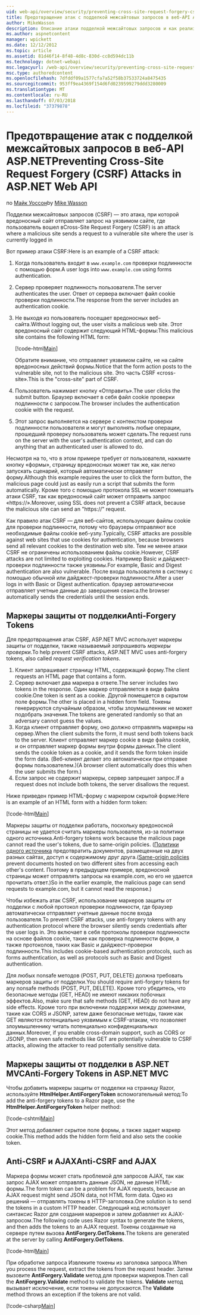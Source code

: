 ```yaml
---
uid: web-api/overview/security/preventing-cross-site-request-forgery-csrf-attacks
title: Предотвращение атак с подделкой межсайтовых запросов в веб-API ASP.NET | Документация Майкрософт
author: MikeWasson
description: Описание атаки подделкой межсайтовых запросов и как реализовать меры anti-CSRF в ASP.NET Web API.
ms.author: aspnetcontent
manager: wpickett
ms.date: 12/12/2012
ms.topic: article
ms.assetid: 81d46f14-8f48-4d8c-830d-cc8d594dc11b
ms.technology: dotnet-webapi
msc.legacyurl: /web-api/overview/security/preventing-cross-site-request-forgery-csrf-attacks
msc.type: authoredcontent
ms.openlocfilehash: 7dfddf09a1577cfa7a52f58b37533724a8475435
ms.sourcegitcommit: 953ff9ea4369f154d6fd0239599279ddd3280009
ms.translationtype: MT
ms.contentlocale: ru-RU
ms.lasthandoff: 07/03/2018
ms.locfileid: "37379878"
---
```

<a name="preventing-cross-site-request-forgery-csrf-attacks-in-aspnet-web-api"></a><span data-ttu-id="fcc25-103">Предотвращение атак с подделкой межсайтовых запросов в веб-API ASP.NET</span><span class="sxs-lookup"><span data-stu-id="fcc25-103">Preventing Cross-Site Request Forgery (CSRF) Attacks in ASP.NET Web API</span></span>
====================
<span data-ttu-id="fcc25-104">по [Майк Уоссон](https://github.com/MikeWasson)</span><span class="sxs-lookup"><span data-stu-id="fcc25-104">by [Mike Wasson](https://github.com/MikeWasson)</span></span>

<span data-ttu-id="fcc25-105">Подделки межсайтовых запросов (CSRF) — это атака, при которой вредоносный сайт отправляет запрос на уязвимом сайте, где пользователь вошел в</span><span class="sxs-lookup"><span data-stu-id="fcc25-105">Cross-Site Request Forgery (CSRF) is an attack where a malicious site sends a request to a vulnerable site where the user is currently logged in</span></span>

<span data-ttu-id="fcc25-106">Вот пример атаки CSRF:</span><span class="sxs-lookup"><span data-stu-id="fcc25-106">Here is an example of a CSRF attack:</span></span>

1. <span data-ttu-id="fcc25-107">Когда пользователь входит в `www.example.com` проверки подлинности с помощью форм.</span><span class="sxs-lookup"><span data-stu-id="fcc25-107">A user logs into `www.example.com` using forms authentication.</span></span>
2. <span data-ttu-id="fcc25-108">Сервер проверяет подлинность пользователя.</span><span class="sxs-lookup"><span data-stu-id="fcc25-108">The server authenticates the user.</span></span> <span data-ttu-id="fcc25-109">Ответ от сервера включает файл cookie проверки подлинности.</span><span class="sxs-lookup"><span data-stu-id="fcc25-109">The response from the server includes an authentication cookie.</span></span>
3. <span data-ttu-id="fcc25-110">Не выходя из пользователь посещает вредоносных веб-сайта.</span><span class="sxs-lookup"><span data-stu-id="fcc25-110">Without logging out, the user visits a malicious web site.</span></span> <span data-ttu-id="fcc25-111">Этот вредоносный сайт содержит следующий HTML-формы:</span><span class="sxs-lookup"><span data-stu-id="fcc25-111">This malicious site contains the following HTML form:</span></span> 

    [!code-html[Main](preventing-cross-site-request-forgery-csrf-attacks/samples/sample1.html)]

    <span data-ttu-id="fcc25-112">Обратите внимание, что отправляет уязвимом сайте, не на сайте вредоносных действий формы.</span><span class="sxs-lookup"><span data-stu-id="fcc25-112">Notice that the form action posts to the vulnerable site, not to the malicious site.</span></span> <span data-ttu-id="fcc25-113">Это часть CSRF «cross-site».</span><span class="sxs-lookup"><span data-stu-id="fcc25-113">This is the "cross-site" part of CSRF.</span></span>
4. <span data-ttu-id="fcc25-114">Пользователь нажимает кнопку «Отправить».</span><span class="sxs-lookup"><span data-stu-id="fcc25-114">The user clicks the submit button.</span></span> <span data-ttu-id="fcc25-115">Браузер включает в себя файл cookie проверки подлинности с запросом.</span><span class="sxs-lookup"><span data-stu-id="fcc25-115">The browser includes the authentication cookie with the request.</span></span>
5. <span data-ttu-id="fcc25-116">Этот запрос выполняется на сервере с контекстом проверки подлинности пользователя и могут выполнять любые операции, прошедший проверку пользователь может сделать.</span><span class="sxs-lookup"><span data-stu-id="fcc25-116">The request runs on the server with the user's authentication context, and can do anything that an authenticated user is allowed to do.</span></span>

<span data-ttu-id="fcc25-117">Несмотря на то, что в этом примере требует от пользователя, нажмите кнопку «формы», страницу вредоносных может так же, как легко запускать сценарий, который автоматически отправляет форму.</span><span class="sxs-lookup"><span data-stu-id="fcc25-117">Although this example requires the user to click the form button, the malicious page could just as easily run a script that submits the form automatically.</span></span> <span data-ttu-id="fcc25-118">Кроме того с помощью протокола SSL не может помешать атаки CSRF, так как вредоносный сайт может отправить запрос «https://».</span><span class="sxs-lookup"><span data-stu-id="fcc25-118">Moreover, using SSL does not prevent a CSRF attack, because the malicious site can send an "https://" request.</span></span>

<span data-ttu-id="fcc25-119">Как правило атак CSRF — для веб-сайтов, использующих файлы cookie для проверки подлинности, потому что браузеры отправляют все необходимые файлы cookie веб-узлу.</span><span class="sxs-lookup"><span data-stu-id="fcc25-119">Typically, CSRF attacks are possible against web sites that use cookies for authentication, because browsers send all relevant cookies to the destination web site.</span></span> <span data-ttu-id="fcc25-120">Тем не менее атаки CSRF не ограничены использованием файлы cookie.</span><span class="sxs-lookup"><span data-stu-id="fcc25-120">However, CSRF attacks are not limited to exploiting cookies.</span></span> <span data-ttu-id="fcc25-121">Например Basic и дайджест-проверки подлинности также уязвимы.</span><span class="sxs-lookup"><span data-stu-id="fcc25-121">For example, Basic and Digest authentication are also vulnerable.</span></span> <span data-ttu-id="fcc25-122">После входа пользователя в систему с помощью обычной или дайджест-проверки подлинности.</span><span class="sxs-lookup"><span data-stu-id="fcc25-122">After a user logs in with Basic or Digest authentication.</span></span> <span data-ttu-id="fcc25-123">браузер автоматически отправляет учетные данные до завершения сеанса.</span><span class="sxs-lookup"><span data-stu-id="fcc25-123">the browser automatically sends the credentials until the session ends.</span></span>

## <a name="anti-forgery-tokens"></a><span data-ttu-id="fcc25-124">Маркеры защиты от подделки</span><span class="sxs-lookup"><span data-stu-id="fcc25-124">Anti-Forgery Tokens</span></span>

<span data-ttu-id="fcc25-125">Для предотвращения атак CSRF, ASP.NET MVC использует маркеры защиты от подделки, также называемый *запрашивать маркеры проверки*.</span><span class="sxs-lookup"><span data-stu-id="fcc25-125">To help prevent CSRF attacks, ASP.NET MVC uses anti-forgery tokens, also called *request verification tokens*.</span></span>

1. <span data-ttu-id="fcc25-126">Клиент запрашивает страницу HTML, содержащий форму.</span><span class="sxs-lookup"><span data-stu-id="fcc25-126">The client requests an HTML page that contains a form.</span></span>
2. <span data-ttu-id="fcc25-127">Сервер включает два маркера в ответе.</span><span class="sxs-lookup"><span data-stu-id="fcc25-127">The server includes two tokens in the response.</span></span> <span data-ttu-id="fcc25-128">Один маркер отправляется в виде файла cookie.</span><span class="sxs-lookup"><span data-stu-id="fcc25-128">One token is sent as a cookie.</span></span> <span data-ttu-id="fcc25-129">Другой помещается в скрытом поле формы.</span><span class="sxs-lookup"><span data-stu-id="fcc25-129">The other is placed in a hidden form field.</span></span> <span data-ttu-id="fcc25-130">Токены генерируются случайным образом, чтобы злоумышленник не может подобрать значения.</span><span class="sxs-lookup"><span data-stu-id="fcc25-130">The tokens are generated randomly so that an adversary cannot guess the values.</span></span>
3. <span data-ttu-id="fcc25-131">Когда клиент отправляет форму, оно должно отправлять маркеры на сервер.</span><span class="sxs-lookup"><span data-stu-id="fcc25-131">When the client submits the form, it must send both tokens back to the server.</span></span> <span data-ttu-id="fcc25-132">Клиент отправляет маркер cookie в виде файла cookie, и он отправляет маркер формы внутри формы данных.</span><span class="sxs-lookup"><span data-stu-id="fcc25-132">The client sends the cookie token as a cookie, and it sends the form token inside the form data.</span></span> <span data-ttu-id="fcc25-133">(Веб-клиент делает это автоматически при отправке формы пользователем.)</span><span class="sxs-lookup"><span data-stu-id="fcc25-133">(A browser client automatically does this when the user submits the form.)</span></span>
4. <span data-ttu-id="fcc25-134">Если запрос не содержит маркеры, сервер запрещает запрос.</span><span class="sxs-lookup"><span data-stu-id="fcc25-134">If a request does not include both tokens, the server disallows the request.</span></span>

<span data-ttu-id="fcc25-135">Ниже приведен пример HTML-форму с маркером скрытой форме:</span><span class="sxs-lookup"><span data-stu-id="fcc25-135">Here is an example of an HTML form with a hidden form token:</span></span>

[!code-html[Main](preventing-cross-site-request-forgery-csrf-attacks/samples/sample2.html)]

<span data-ttu-id="fcc25-136">Маркеры защиты от подделки работать, поскольку вредоносной страницы не удается считать маркеры пользователя, из-за политики одного источника.</span><span class="sxs-lookup"><span data-stu-id="fcc25-136">Anti-forgery tokens work because the malicious page cannot read the user's tokens, due to same-origin policies.</span></span> <span data-ttu-id="fcc25-137">([Политики одного источника](http://www.w3.org/Security/wiki/Same_Origin_Policy) предотвратить документов, размещенные на двух разных сайтах, доступ к содержимому друг друга.</span><span class="sxs-lookup"><span data-stu-id="fcc25-137">([Same-origin policies](http://www.w3.org/Security/wiki/Same_Origin_Policy) prevent documents hosted on two different sites from accessing each other's content.</span></span> <span data-ttu-id="fcc25-138">Поэтому в предыдущем примере, вредоносной страницы может отправлять запросы на example.com, но его не удается прочитать ответ.)</span><span class="sxs-lookup"><span data-stu-id="fcc25-138">So in the earlier example, the malicious page can send requests to example.com, but it cannot read the response.)</span></span>

<span data-ttu-id="fcc25-139">Чтобы избежать атак CSRF, использование маркеров защиты от подделки с любой протокол проверки подлинности, где браузер автоматически отправляет учетные данные после входа пользователя.</span><span class="sxs-lookup"><span data-stu-id="fcc25-139">To prevent CSRF attacks, use anti-forgery tokens with any authentication protocol where the browser silently sends credentials after the user logs in.</span></span> <span data-ttu-id="fcc25-140">Это включает в себя протоколы проверки подлинности на основе файлов cookie, такие как проверка подлинности форм, а также протоколов, таких как Basic и дайджест-проверки подлинности.</span><span class="sxs-lookup"><span data-stu-id="fcc25-140">This includes cookie-based authentication protocols, such as forms authentication, as well as protocols such as Basic and Digest authentication.</span></span>

<span data-ttu-id="fcc25-141">Для любых nonsafe методов (POST, PUT, DELETE) должна требовать маркеров защиты от подделки.</span><span class="sxs-lookup"><span data-stu-id="fcc25-141">You should require anti-forgery tokens for any nonsafe methods (POST, PUT, DELETE).</span></span> <span data-ttu-id="fcc25-142">Кроме того убедитесь, что безопасные методы (GET, HEAD) не имеют никаких побочных эффектов.</span><span class="sxs-lookup"><span data-stu-id="fcc25-142">Also, make sure that safe methods (GET, HEAD) do not have any side effects.</span></span> <span data-ttu-id="fcc25-143">Кроме того при включении поддержки между доменами, такие как CORS и JSONP, затем даже безопасные методы, такие как GET являются потенциально уязвимым к CSRF-атакам, что позволяет злоумышленнику читать потенциально конфиденциальных данных.</span><span class="sxs-lookup"><span data-stu-id="fcc25-143">Moreover, if you enable cross-domain support, such as CORS or JSONP, then even safe methods like GET are potentially vulnerable to CSRF attacks, allowing the attacker to read potentially sensitive data.</span></span>

## <a name="anti-forgery-tokens-in-aspnet-mvc"></a><span data-ttu-id="fcc25-144">Маркеры защиты от подделки в ASP.NET MVC</span><span class="sxs-lookup"><span data-stu-id="fcc25-144">Anti-Forgery Tokens in ASP.NET MVC</span></span>

<span data-ttu-id="fcc25-145">Чтобы добавить маркеры защиты от подделки на страницу Razor, используйте **HtmlHelper.AntiForgeryToken** вспомогательный метод:</span><span class="sxs-lookup"><span data-stu-id="fcc25-145">To add the anti-forgery tokens to a Razor page, use the **HtmlHelper.AntiForgeryToken** helper method:</span></span>

[!code-cshtml[Main](preventing-cross-site-request-forgery-csrf-attacks/samples/sample3.cshtml)]

<span data-ttu-id="fcc25-146">Этот метод добавляет скрытое поле формы, а также задает маркер cookie.</span><span class="sxs-lookup"><span data-stu-id="fcc25-146">This method adds the hidden form field and also sets the cookie token.</span></span>

## <a name="anti-csrf-and-ajax"></a><span data-ttu-id="fcc25-147">Anti-CSRF и AJAX</span><span class="sxs-lookup"><span data-stu-id="fcc25-147">Anti-CSRF and AJAX</span></span>

<span data-ttu-id="fcc25-148">Маркера формы может стать проблемой для запросов AJAX, так как запрос AJAX может отправлять данные JSON, не данные HTML-формы.</span><span class="sxs-lookup"><span data-stu-id="fcc25-148">The form token can be a problem for AJAX requests, because an AJAX request might send JSON data, not HTML form data.</span></span> <span data-ttu-id="fcc25-149">Одно из решений — отправлять токены в HTTP-заголовка.</span><span class="sxs-lookup"><span data-stu-id="fcc25-149">One solution is to send the tokens in a custom HTTP header.</span></span> <span data-ttu-id="fcc25-150">Следующий код использует синтаксис Razor для создания маркеров и затем добавляет их AJAX-запросом.</span><span class="sxs-lookup"><span data-stu-id="fcc25-150">The following code uses Razor syntax to generate the tokens, and then adds the tokens to an AJAX request.</span></span> <span data-ttu-id="fcc25-151">Токены созданные на сервере путем вызова **AntiForgery.GetTokens**.</span><span class="sxs-lookup"><span data-stu-id="fcc25-151">The tokens are generated at the server by calling **AntiForgery.GetTokens**.</span></span>

[!code-html[Main](preventing-cross-site-request-forgery-csrf-attacks/samples/sample4.html)]

<span data-ttu-id="fcc25-152">При обработке запроса Извлеките токены из заголовка запроса.</span><span class="sxs-lookup"><span data-stu-id="fcc25-152">When you process the request, extract the tokens from the request header.</span></span> <span data-ttu-id="fcc25-153">Затем вызовите **AntiForgery.Validate** метод для проверки маркеров.</span><span class="sxs-lookup"><span data-stu-id="fcc25-153">Then call the **AntiForgery.Validate** method to validate the tokens.</span></span> <span data-ttu-id="fcc25-154">**Validate** метод вызывает исключение, если токены не допускаются.</span><span class="sxs-lookup"><span data-stu-id="fcc25-154">The **Validate** method throws an exception if the tokens are not valid.</span></span>

[!code-csharp[Main](preventing-cross-site-request-forgery-csrf-attacks/samples/sample5.cs)]
